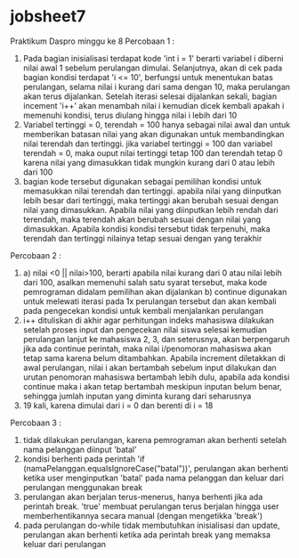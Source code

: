 # jobsheet7
Praktikum Daspro minggu ke 8
Percobaan 1 :
1. Pada bagian inisialisasi terdapat kode 'int i = 1' berarti variabel i diberni nilai awal 1 sebelum perulangan dimulai. Selanjutnya, akan di cek pada bagian kondisi terdapat 'i <= 10', berfungsi untuk menentukan batas perulangan, selama nilai i kurang dari sama dengan 10, maka perulangan akan terus dijalankan. Setelah iterasi selesai dijalankan sekali, bagian incement 'i++' akan menambah nilai i kemudian dicek kembali apakah i memenuhi kondisi, terus diulang hingga nilai i lebih dari 10
2. Variabel tertinggi = 0, terendah = 100 hanya sebagai nilai awal dan untuk memberikan batasan nilai yang akan digunakan untuk membandingkan nilai terendah dan tertinggi. jika variabel tertinggi = 100 dan variabel terendah = 0, maka ouput nilai tertinggi tetap 100 dan terendah tetap 0 karena nilai yang dimasukkan tidak mungkin kurang dari 0 atau lebih dari 100
3. bagian kode tersebut digunakan sebagai pemilihan kondisi untuk memasukkan nilai terendah dan tertinggi. apabila nilai yang diinputkan lebih besar dari tertinggi, maka tertinggi akan berubah sesuai dengan nilai yang dimasukkan. Apabila nilai yang diinputkan lebih rendah dari terendah, maka terendah akan berubah sesuai dengan nilai yang dimasukkan. Apabila kondisi kondisi tersebut tidak terpenuhi, maka terendah dan tertinggi nilainya tetap sesuai dengan yang terakhir

Percobaan 2 :
1. a) nilai <0 || nilai>100, berarti apabila nilai kurang dari 0 atau nilai lebih dari 100, asalkan memenuhi salah satu syarat tersebut, maka kode pemrograman didalam pemilihan akan dijalankan
b) continue digunakan untuk melewati iterasi pada 1x perulangan tersebut dan akan kembali pada pengecekan kondisi untuk kembali menjalankan perulangan
2. i++ dituliskan di akhir agar perhitungan indeks mahasiswa dilakukan setelah proses input dan pengecekan nilai siswa selesai kemudian perulangan lanjut ke mahasiswa 2, 3, dan seterusnya, akan berpengaruh jika ada continue perintah, maka nilai i/penomoran mahasiswa akan tetap sama karena belum ditambahkan. Apabila increment diletakkan di awal perulangan, nilai i akan bertambah sebelum input dilakukan dan urutan penomoran mahasiswa bertambah lebih dulu, apabila ada kondisi continue maka i akan tetap bertambah meskipun inputan belum benar, sehingga jumlah inputan yang diminta kurang dari seharusnya
3. 19 kali, karena dimulai dari i = 0 dan berenti di i = 18

Percobaan 3 :
1. tidak dilakukan perulangan, karena pemrograman akan berhenti setelah nama pelanggan diinput 'batal'
2. kondisi berhenti pada perintah 'if (namaPelanggan.equalsIgnoreCase("batal"))', perulangan akan berhenti ketika user menginputkan 'batal' pada nama pelanggan dan keluar dari perulangan menggunakan break
3. perulangan akan berjalan terus-menerus, hanya berhenti jika ada perintah break. 'true' membuat perulangan terus berjalan hingga user memberhentikannya secara manual (dengan mengetikka 'break')
4. pada perulangan do-while tidak membutuhkan inisialisasi dan update, perulangan akan berhenti ketika ada perintah break yang memaksa keluar dari perulangan